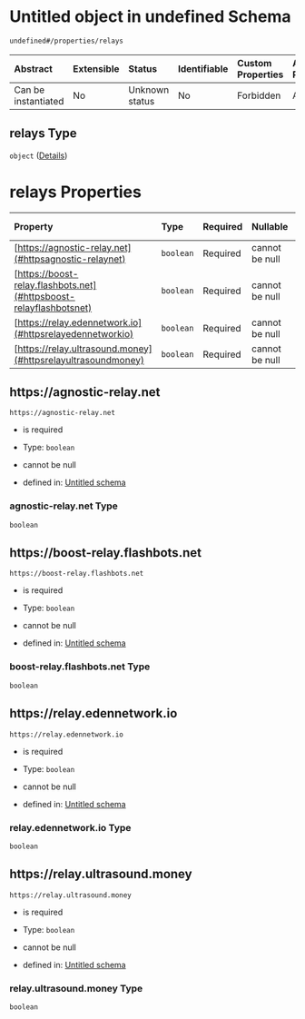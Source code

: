 # Untitled object in undefined Schema

```txt
undefined#/properties/relays
```



| Abstract            | Extensible | Status         | Identifiable | Custom Properties | Additional Properties | Access Restrictions | Defined In                                                         |
| :------------------ | :--------- | :------------- | :----------- | :---------------- | :-------------------- | :------------------ | :----------------------------------------------------------------- |
| Can be instantiated | No         | Unknown status | No           | Forbidden         | Allowed               | none                | [Bid.schema.json\*](../out/Bid.schema.json "open original schema") |

## relays Type

`object` ([Details](bid-properties-relays.md))

# relays Properties

| Property                                                           | Type      | Required | Nullable       | Defined by                                                                                                                                                 |
| :----------------------------------------------------------------- | :-------- | :------- | :------------- | :--------------------------------------------------------------------------------------------------------------------------------------------------------- |
| [https://agnostic-relay.net](#httpsagnostic-relaynet)              | `boolean` | Required | cannot be null | [Untitled schema](bid-properties-relays-properties-agnostic-relaynet.md "undefined#/properties/relays/properties/https://agnostic-relay.net")              |
| [https://boost-relay.flashbots.net](#httpsboost-relayflashbotsnet) | `boolean` | Required | cannot be null | [Untitled schema](bid-properties-relays-properties-boost-relayflashbotsnet.md "undefined#/properties/relays/properties/https://boost-relay.flashbots.net") |
| [https://relay.edennetwork.io](#httpsrelayedennetworkio)           | `boolean` | Required | cannot be null | [Untitled schema](bid-properties-relays-properties-relayedennetworkio.md "undefined#/properties/relays/properties/https://relay.edennetwork.io")           |
| [https://relay.ultrasound.money](#httpsrelayultrasoundmoney)       | `boolean` | Required | cannot be null | [Untitled schema](bid-properties-relays-properties-relayultrasoundmoney.md "undefined#/properties/relays/properties/https://relay.ultrasound.money")       |

## https\://agnostic-relay.net



`https://agnostic-relay.net`

* is required

* Type: `boolean`

* cannot be null

* defined in: [Untitled schema](bid-properties-relays-properties-agnostic-relaynet.md "undefined#/properties/relays/properties/https://agnostic-relay.net")

### agnostic-relay.net Type

`boolean`

## https\://boost-relay.flashbots.net



`https://boost-relay.flashbots.net`

* is required

* Type: `boolean`

* cannot be null

* defined in: [Untitled schema](bid-properties-relays-properties-boost-relayflashbotsnet.md "undefined#/properties/relays/properties/https://boost-relay.flashbots.net")

### boost-relay.flashbots.net Type

`boolean`

## https\://relay.edennetwork.io



`https://relay.edennetwork.io`

* is required

* Type: `boolean`

* cannot be null

* defined in: [Untitled schema](bid-properties-relays-properties-relayedennetworkio.md "undefined#/properties/relays/properties/https://relay.edennetwork.io")

### relay.edennetwork.io Type

`boolean`

## https\://relay.ultrasound.money



`https://relay.ultrasound.money`

* is required

* Type: `boolean`

* cannot be null

* defined in: [Untitled schema](bid-properties-relays-properties-relayultrasoundmoney.md "undefined#/properties/relays/properties/https://relay.ultrasound.money")

### relay.ultrasound.money Type

`boolean`
